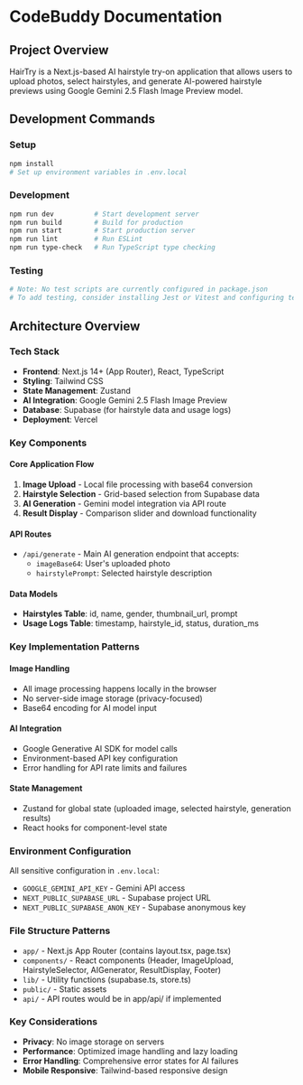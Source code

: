 # CodeBuddy Documentation

## Project Overview
HairTry is a Next.js-based AI hairstyle try-on application that allows users to upload photos, select hairstyles, and generate AI-powered hairstyle previews using Google Gemini 2.5 Flash Image Preview model.

## Development Commands

### Setup
```bash
npm install
# Set up environment variables in .env.local
```

### Development
```bash
npm run dev          # Start development server
npm run build        # Build for production
npm run start        # Start production server
npm run lint         # Run ESLint
npm run type-check   # Run TypeScript type checking
```

### Testing
```bash
# Note: No test scripts are currently configured in package.json
# To add testing, consider installing Jest or Vitest and configuring test scripts
```

## Architecture Overview

### Tech Stack
- **Frontend**: Next.js 14+ (App Router), React, TypeScript
- **Styling**: Tailwind CSS
- **State Management**: Zustand
- **AI Integration**: Google Gemini 2.5 Flash Image Preview
- **Database**: Supabase (for hairstyle data and usage logs)
- **Deployment**: Vercel

### Key Components

#### Core Application Flow
1. **Image Upload** - Local file processing with base64 conversion
2. **Hairstyle Selection** - Grid-based selection from Supabase data
3. **AI Generation** - Gemini model integration via API route
4. **Result Display** - Comparison slider and download functionality

#### API Routes
- `/api/generate` - Main AI generation endpoint that accepts:
  - `imageBase64`: User's uploaded photo
  - `hairstylePrompt`: Selected hairstyle description

#### Data Models
- **Hairstyles Table**: id, name, gender, thumbnail_url, prompt
- **Usage Logs Table**: timestamp, hairstyle_id, status, duration_ms

### Key Implementation Patterns

#### Image Handling
- All image processing happens locally in the browser
- No server-side image storage (privacy-focused)
- Base64 encoding for AI model input

#### AI Integration
- Google Generative AI SDK for model calls
- Environment-based API key configuration
- Error handling for API rate limits and failures

#### State Management
- Zustand for global state (uploaded image, selected hairstyle, generation results)
- React hooks for component-level state

### Environment Configuration
All sensitive configuration in `.env.local`:
- `GOOGLE_GEMINI_API_KEY` - Gemini API access
- `NEXT_PUBLIC_SUPABASE_URL` - Supabase project URL
- `NEXT_PUBLIC_SUPABASE_ANON_KEY` - Supabase anonymous key

### File Structure Patterns
- `app/` - Next.js App Router (contains layout.tsx, page.tsx)
- `components/` - React components (Header, ImageUpload, HairstyleSelector, AIGenerator, ResultDisplay, Footer)
- `lib/` - Utility functions (supabase.ts, store.ts)
- `public/` - Static assets
- `api/` - API routes would be in app/api/ if implemented

### Key Considerations
- **Privacy**: No image storage on servers
- **Performance**: Optimized image handling and lazy loading
- **Error Handling**: Comprehensive error states for AI failures
- **Mobile Responsive**: Tailwind-based responsive design